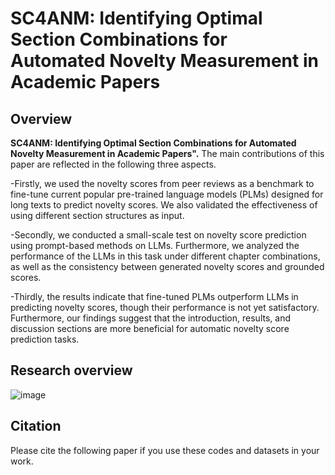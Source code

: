 # SC4ANM: Identifying Optimal Section Combinations for Automated Novelty Measurement in Academic Papers  


## Overview
<b>SC4ANM: Identifying Optimal Section Combinations for Automated Novelty Measurement in Academic Papers".</b>
The main contributions of this paper are reflected in the following three aspects.

-Firstly, we used the novelty scores from peer reviews as a benchmark to fine-tune current popular pre-trained language models (PLMs) designed for long texts to predict novelty scores. We also validated the effectiveness of using different section structures as input.

-Secondly, we conducted a small-scale test on novelty score prediction using prompt-based methods on LLMs. Furthermore, we analyzed the performance of the LLMs in this task under different chapter combinations, as well as the consistency between generated novelty scores and grounded scores.

-Thirdly, the results indicate that fine-tuned PLMs outperform LLMs in predicting novelty scores, though their performance is not yet satisfactory. Furthermore, our findings suggest that the introduction, results, and discussion sections are more beneficial for automatic novelty score prediction tasks.
## Research overview
![image](https://github.com/user-attachments/assets/40f269d0-09f6-4b22-979d-d32de7e15228)


## Citation
Please cite the following paper if you use these codes and datasets in your work.

> 
